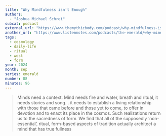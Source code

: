 ```yaml
---
title: "Why Mindfulness isn't Enough"
authors:
  - "Joshua Michael Schrei"
subcat: podcast
external_url: "https://www.themythicbody.com/podcast/why-mindfulness-isnt-enough/"
another_url: "https://www.listennotes.com/podcasts/the-emerald/why-mindfulness-isnt-enough-opljJbK5zmr/"
tags:
  - cosmology
  - daily-life
  - ritual
  - west
  - form
year: 2024
month: sep
series: emerald
number: 88
minutes: 96
---
```


> Minds need a context. Mind needs fire and water, breath and ritual, it needs stories and song… it needs to establish a living relationship with those that came before and those yet to come, to offer in devotion and to enact its place in the cosmos. Such realizations return us to the sacredness of form.  We find that all of the supposedly ‘non-essential’, ritual, form-based aspects of tradition actually architect a mind that has true fullness
